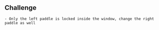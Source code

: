 ## Challenge

    - Only the left paddle is locked inside the window, change the right paddle as well
